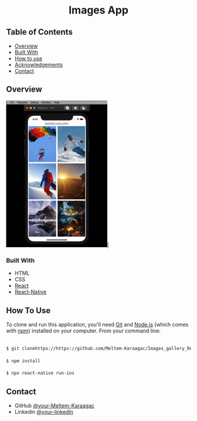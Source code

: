 

<h1 align="center">Images App</h1>




## Table of Contents

- [Overview](#overview)
- [Built With](#built-with)
- [How to use](#how-to-use)
- [Acknowledgements](#acknowledgements)
- [Contact](#contact)

<!-- OVERVIEW -->

## Overview
<img src="overview/images.gif" height="400">|
<!-- ![screenshot](overview/1.gif) -->


### Built With



- HTML
- CSS
- [React](https://reactjs.org/)
- [React-Native](https://reactnative.dev/)


## How To Use



To clone and run this application, you'll need [Git](https://git-scm.com) and [Node.js](https://nodejs.org/en/download/) (which comes with [npm](http://npmjs.com)) installed on your computer. From your command line:

```bash

$ git clonehttps://https://github.com/Meltem-Karaagac/Images_gallery_ReactNative

$ npm install

$ npx react-native run-ios

```



## Contact

- GitHub [@your-Meltem-Karaagac](https://github.com/Meltem-Karaagac)
- Linkedin [@your-linkedln](https://www.linkedin.com/in/meltem-karaagac/)

